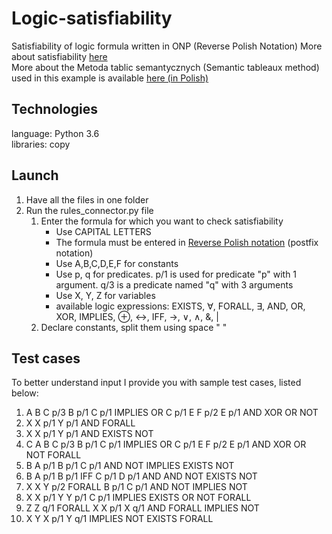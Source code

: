 # Logic-satisfiability
Satisfiability of logic formula written in ONP (Reverse Polish Notation)
More about satisfiability [here](https://en.wikipedia.org/wiki/Method_of_analytic_tableaux)
<br>
More about the Metoda tablic semantycznych (Semantic tableaux method) used in this example is available [here (in Polish)](http://www.cs.put.poznan.pl/jjozefowska/wyklady/lo/W4_MTS__handouts.pdf)

## Technologies
language: Python 3.6 <br>
libraries: copy

## Launch
1. Have all the files in one folder
2. Run the rules_connector.py file
    1. Enter the formula for which you want to check satisfiability 
        * Use CAPITAL LETTERS
        * The formula must be entered in [Reverse Polish notation](https://en.wikipedia.org/wiki/Reverse_Polish_notation) (postfix notation)
        * Use A,B,C,D,E,F for constants
        * Use p, q for predicates. p/1 is used for predicate "p" with 1 argument. q/3 is a predicate named "q" with 3 arguments
        * Use X, Y, Z for variables
        * available logic expressions: EXISTS, ∀, FORALL, ∃, AND, OR, XOR, IMPLIES, ⊕, ↔, IFF, →, ∨, ∧, &, | 
    2. Declare constants, split them using space " "
    
## Test cases
To better understand input I provide you with sample test cases, listed below:

1.  A B C p/3 B p/1 C p/1 IMPLIES OR C p/1 E F p/2 E p/1 AND XOR OR NOT
1.  X X p/1 Y p/1 AND FORALL
1.  X X p/1 Y p/1 AND EXISTS NOT
1.  C A B C p/3 B p/1 C p/1 IMPLIES OR C p/1 E F p/2 E p/1 AND XOR OR NOT FORALL
1.  B A p/1 B p/1 C p/1 AND NOT IMPLIES EXISTS NOT
1.  B A p/1 B p/1 IFF C p/1 D p/1 AND AND NOT EXISTS NOT
1.  X X Y p/2 FORALL B p/1 C p/1 AND NOT IMPLIES NOT
1.  X X p/1 Y Y p/1 C p/1 IMPLIES EXISTS OR NOT FORALL
1.  Z Z q/1 FORALL X X p/1 X q/1 AND FORALL IMPLIES NOT
1.  X Y X p/1 Y q/1 IMPLIES NOT EXISTS FORALL
